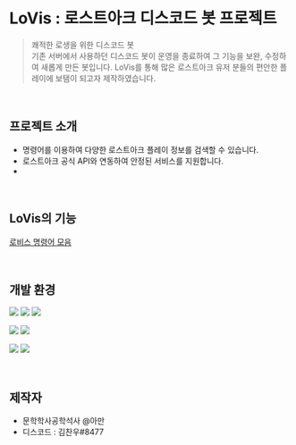 # LoVis : 로스트아크 디스코드 봇 프로젝트
> 쾌적한 로생을 위한 디스코드 봇
> <br>
> 기존 서버에서 사용하던 디스코드 봇이 운영을 종료하여 그 기능을 보완, 수정하여 새롭게 만든 봇입니다. LoVis를 통해 많은 로스트아크 유저 분들의 편안한 플레이에 보탬이 되고자 제작하였습니다.


<BR>

## 프로젝트 소개
- 명령어를 이용하여 다양한 로스트아크 플레이 정보를 검색할 수 있습니다.
- 로스트아크 공식 API와 연동하여 안정된 서비스를 지원합니다.
-
<BR>


## LoVis의 기능
[로비스 명령어 모음](https://www.notion.so/LoVis-c00314d9cef04a049bfa880513009496)

<br>
    
## 개발 환경
<img src="https://img.shields.io/badge/Python_3.8-3776AB?style=for-the-badge&logo=Python&logoColor=white"> <img src="https://img.shields.io/badge/discord.py_1.7.3-5865F2?style=for-the-badge&logo=discord&logoColor=white"> <img src="https://img.shields.io/badge/Vscode-007ACC?style=for-the-badge&logo=visual studio code&logoColor=white">

<img src="https://img.shields.io/badge/docker-2496ED?style=for-the-badge&logo=docker&logoColor=white"> <img src="https://img.shields.io/badge/Amazon_AWS-232F3E?style=for-the-badge&logo=AmazonAWS&logoColor=white">

<img src="https://img.shields.io/badge/git-F05032?style=for-the-badge&logo=git&logoColor=white"> <img src="https://img.shields.io/badge/github-181717?style=for-the-badge&logo=github&logoColor=white">


<br>

## 제작자
 - 문학학사공학석사 @아만
 - 디스코드 : 김찬우#8477
